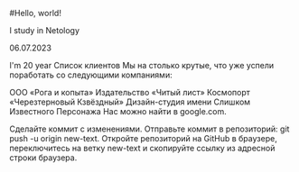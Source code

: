 #Hello, world!

I study in Netology

06.07.2023

I'm 20 year
Список клиентов
Мы на столько крутые, что уже успели поработать со следующими компаниями:

ООО «Рога и копыта»
Издательство «Читый лист»
Космопорт «Черезтерновый Кзвёздный»
Дизайн-студия имени Слишком Известного Персонажа
Нас можно найти в google.com.

Сделайте коммит с изменениями.
Отправьте коммит в репозиторий: git push -u origin new-text.
Откройте репозиторий на GitHub в браузере, переключитесь на ветку new-text и скопируйте ссылку из адресной строки браузера.